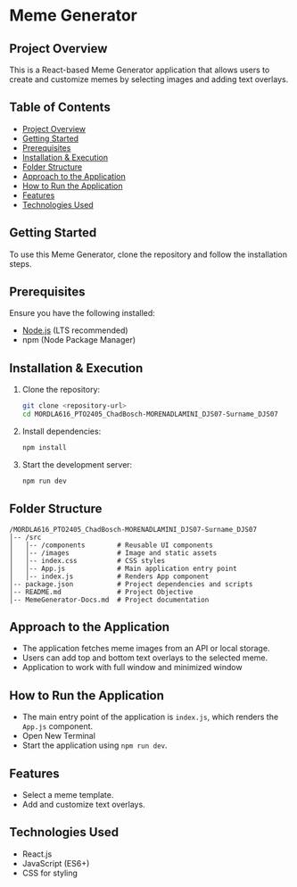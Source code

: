# Meme Generator

## Project Overview
This is a React-based Meme Generator application that allows users to create and customize memes by selecting images and adding text overlays.

## Table of Contents
- [Project Overview](#project-overview)
- [Getting Started](#getting-started)
- [Prerequisites](#prerequisites)
- [Installation & Execution](#installation--execution)
- [Folder Structure](#folder-structure)
- [Approach to the Application](#approach-to-the-application)
- [How to Run the Application](#how-to-run-the-application)
- [Features](#features)
- [Technologies Used](#technologies-used)

## Getting Started
To use this Meme Generator, clone the repository and follow the installation steps.

## Prerequisites
Ensure you have the following installed:
- [Node.js](https://nodejs.org/) (LTS recommended)
- npm (Node Package Manager)

## Installation & Execution
1. Clone the repository:
   ```sh
   git clone <repository-url>
   cd MORDLA616_PTO2405_ChadBosch-MORENADLAMINI_DJS07-Surname_DJS07
   ```
2. Install dependencies:
   ```sh
   npm install  
   ```
3. Start the development server:
   ```sh
   npm run dev  
   ```

## Folder Structure
```
/MORDLA616_PTO2405_ChadBosch-MORENADLAMINI_DJS07-Surname_DJS07
│-- /src
│   │-- /components        # Reusable UI components
│   │-- /images            # Image and static assets
│   │-- index.css          # CSS styles
│   │-- App.js             # Main application entry point
│   │-- index.js           # Renders App component
│-- package.json           # Project dependencies and scripts
│-- README.md              # Project Objective
│-- MemeGenerator-Docs.md  # Project documentation
```

## Approach to the Application
- The application fetches meme images from an API or local storage.
- Users can add top and bottom text overlays to the selected meme.
- Application to work with full window and minimized window

## How to Run the Application
- The main entry point of the application is `index.js`, which renders the `App.js` component.
- Open New Terminal 
- Start the application using `npm run dev`.

## Features
- Select a meme template.
- Add and customize text overlays.

## Technologies Used
- React.js
- JavaScript (ES6+)
- CSS for styling

